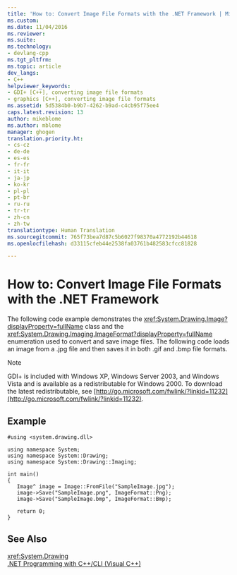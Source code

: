 ```yaml
---
title: 'How to: Convert Image File Formats with the .NET Framework | Microsoft Docs'
ms.custom: 
ms.date: 11/04/2016
ms.reviewer: 
ms.suite: 
ms.technology:
- devlang-cpp
ms.tgt_pltfrm: 
ms.topic: article
dev_langs:
- C++
helpviewer_keywords:
- GDI+ [C++], converting image file formats
- graphics [C++], converting image file formats
ms.assetid: 5d5384b0-b9b7-4262-b9ad-c4cb95f75ee4
caps.latest.revision: 13
author: mikeblome
ms.author: mblome
manager: ghogen
translation.priority.ht:
- cs-cz
- de-de
- es-es
- fr-fr
- it-it
- ja-jp
- ko-kr
- pl-pl
- pt-br
- ru-ru
- tr-tr
- zh-cn
- zh-tw
translationtype: Human Translation
ms.sourcegitcommit: 765f73bea7d87c5b6027f98370a4772192b44618
ms.openlocfilehash: d33115cfeb44e2538fa03761b482583cfcc81828

---
```

# How to: Convert Image File Formats with the .NET Framework
The following code example demonstrates the <xref:System.Drawing.Image?displayProperty=fullName> class and the <xref:System.Drawing.Imaging.ImageFormat?displayProperty=fullName> enumeration used to convert and save image files. The following code loads an image from a .jpg file and then saves it in both .gif and .bmp file formats.  
  
> [!NOTE]
>  GDI+ is included with Windows XP, Windows Server 2003, and Windows Vista and is available as a redistributable for Windows 2000. To download the latest redistributable, see [http://go.microsoft.com/fwlink/?linkid=11232](http://go.microsoft.com/fwlink/?linkid=11232).   
  
## Example  
  
```  
#using <system.drawing.dll>  
  
using namespace System;  
using namespace System::Drawing;  
using namespace System::Drawing::Imaging;  
  
int main()  
{  
   Image^ image = Image::FromFile("SampleImage.jpg");  
   image->Save("SampleImage.png", ImageFormat::Png);  
   image->Save("SampleImage.bmp", ImageFormat::Bmp);  
  
   return 0;  
}  
```  
  
## See Also  
 <xref:System.Drawing>   
 [.NET Programming with C++/CLI (Visual C++)](../dotnet/dotnet-programming-with-cpp-cli-visual-cpp.md)


<!--HONumber=Jan17_HO1-->


